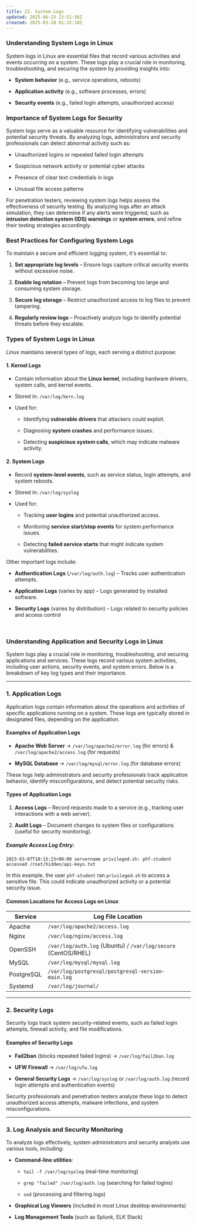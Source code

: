 ```yaml
---
title: 22. System Logs
updated: 2025-06-23 23:51:56Z
created: 2025-03-28 01:32:18Z
---
```


### **Understanding System Logs in Linux**

System logs in Linux are essential files that record various activities and events occurring on a system. These logs play a crucial role in monitoring, troubleshooting, and securing the system by providing insights into:

- **System behavior** (e.g., service operations, reboots)
    
- **Application activity** (e.g., software processes, errors)
    
- **Security events** (e.g., failed login attempts, unauthorized access)
    

### **Importance of System Logs for Security**

System logs serve as a valuable resource for identifying vulnerabilities and potential security threats. By analyzing logs, administrators and security professionals can detect abnormal activity such as:

- Unauthorized logins or repeated failed login attempts
    
- Suspicious network activity or potential cyber attacks
    
- Presence of clear text credentials in logs
    
- Unusual file access patterns
    

For penetration testers, reviewing system logs helps assess the effectiveness of security testing. By analyzing logs after an attack simulation, they can determine if any alerts were triggered, such as **intrusion detection system (IDS) warnings** or **system errors**, and refine their testing strategies accordingly.

### **Best Practices for Configuring System Logs**

To maintain a secure and efficient logging system, it's essential to:

1.  **Set appropriate log levels** – Ensure logs capture critical security events without excessive noise.
    
2.  **Enable log rotation** – Prevent logs from becoming too large and consuming system storage.
    
3.  **Secure log storage** – Restrict unauthorized access to log files to prevent tampering.
    
4.  **Regularly review logs** – Proactively analyze logs to identify potential threats before they escalate.
    

### **Types of System Logs in Linux**

Linux maintains several types of logs, each serving a distinct purpose:

#### **1\. Kernel Logs**

- Contain information about the **Linux kernel**, including hardware drivers, system calls, and kernel events.
    
- Stored in: `/var/log/kern.log`
    
- Used for:
    
    - Identifying **vulnerable drivers** that attackers could exploit.
        
    - Diagnosing **system crashes** and performance issues.
        
    - Detecting **suspicious system calls**, which may indicate malware activity.
        

#### **2\. System Logs**

- Record **system-level events**, such as service status, login attempts, and system reboots.
    
- Stored in: `/var/log/syslog`
    
- Used for:
    
    - Tracking **user logins** and potential unauthorized access.
        
    - Monitoring **service start/stop events** for system performance issues.
        
    - Detecting **failed service starts** that might indicate system vulnerabilities.
        

Other important logs include:

- **Authentication Logs** (`/var/log/auth.log`) – Tracks user authentication attempts.
    
- **Application Logs** (varies by app) – Logs generated by installed software.
    
- **Security Logs** (varies by distribution) – Logs related to security policies and access control
    

&nbsp;

### **Understanding Application and Security Logs in Linux**

System logs play a crucial role in monitoring, troubleshooting, and securing applications and services. These logs record various system activities, including user actions, security events, and system errors. Below is a breakdown of key log types and their importance.

* * *

### **1\. Application Logs**

Application logs contain information about the operations and activities of specific applications running on a system. These logs are typically stored in designated files, depending on the application.

#### **Examples of Application Logs**

- **Apache Web Server** → `/var/log/apache2/error.log` (for errors) & `/var/log/apache2/access.log` (for requests)
    
- **MySQL Database** → `/var/log/mysql/error.log` (for database errors)
    

These logs help administrators and security professionals track application behavior, identify misconfigurations, and detect potential security risks.

#### **Types of Application Logs**

1.  **Access Logs** – Record requests made to a service (e.g., tracking user interactions with a web server).
    
2.  **Audit Logs** – Document changes to system files or configurations (useful for security monitoring).
    

##### **Example Access Log Entry:**

`2023-03-07T10:15:23+00:00 servername privileged.sh: phf-student accessed /root/hidden/api-keys.txt`

In this example, the user `phf-student` ran `privileged.sh` to access a sensitive file. This could indicate unauthorized activity or a potential security issue.

#### **Common Locations for Access Logs on Linux**

| **Service** | **Log File Location** |
| --- | --- |
| Apache | `/var/log/apache2/access.log` |
| Nginx | `/var/log/nginx/access.log` |
| OpenSSH | `/var/log/auth.log` (Ubuntu) / `/var/log/secure` (CentOS/RHEL) |
| MySQL | `/var/log/mysql/mysql.log` |
| PostgreSQL | `/var/log/postgresql/postgresql-version-main.log` |
| Systemd | `/var/log/journal/` |

* * *

### **2\. Security Logs**

Security logs track system security-related events, such as failed login attempts, firewall activity, and file modifications.

#### **Examples of Security Logs**

- **Fail2ban** (blocks repeated failed logins) → `/var/log/fail2ban.log`
    
- **UFW Firewall** → `/var/log/ufw.log`
    
- **General Security Logs** → `/var/log/syslog` or `/var/log/auth.log` (record login attempts and authentication events)
    

Security professionals and penetration testers analyze these logs to detect unauthorized access attempts, malware infections, and system misconfigurations.

* * *

### **3\. Log Analysis and Security Monitoring**

To analyze logs effectively, system administrators and security analysts use various tools, including:

- **Command-line utilities**:
    
    - `tail -f /var/log/syslog` (real-time monitoring)
        
    - `grep "failed" /var/log/auth.log` (searching for failed logins)
        
    - `sed` (processing and filtering logs)
        
- **Graphical Log Viewers** (included in most Linux desktop environments)
    
- **Log Management Tools** (such as Splunk, ELK Stack)